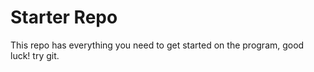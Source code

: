 # Starter Repo
This repo has everything you need to get started on the program, good luck!
try git.
